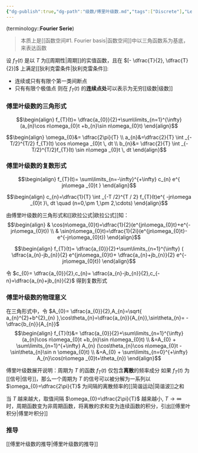 ```yaml
---
{"dg-publish":true,"dg-path":"级数/傅里叶级数.md","tags":["Discrete"],"Level":3,"permalink":"/级数/傅里叶级数/","dgPassFrontmatter":true,"noteIcon":"","created":"2024-05-21T15:20:27.951+08:00","updated":"2024-10-19T11:01:27.998+08:00"}
---
```



(terminology::**Fourier Serie**)
>本质上是[[函数空间#1. Fourier basis\|函数空间]]中以三角函数系为基底，来表达函数

设 $f_{T}(t)$ 是以 $T$ 为[[周期性\|周期]]的实值函数，且在 $[- \dfrac{T}{2}, \dfrac{T}{2}]$ 上满足[[狄利克雷条件\|狄利克雷条件]]:
- 连续或只有有限个第一类间断点
- 只有有限个极值点
则在 $f_{T}(t)$ 的**连续点处**可以表示为无穷[[级数\|级数]]

### 傅里叶级数的三角形式
$$\begin{align}
f_{T}(t)= \dfrac{a_{0}}{2}+\sum\limits_{n=1}^{\infty} (a_{n}\cos n\omega_{0}t +b_{n}\sin n\omega_{0}t)
\end{align}$$

$$\begin{align}
\omega_{0}&= \dfrac{2\pi}{T} \\
a_{n}&=\dfrac{2}{T} \int _{-T/2}^{T/2}  f_{T}(t) \cos n\omega _{0}t \, dt  \\
b_{n}&= \dfrac{2}{T} \int _{-T/2}^{T/2}f_{T}(t) \sin n\omega _{0}t  \, dt
\end{align}$$

### 傅里叶级数的复数形式
$$\begin{align}
f_{T}(t)= \sum\limits_{n=-\infty}^{+\infty} c_{n} e^{ jn\omega _{0}t }
\end{align}$$

$$\begin{align}
c_{n}=\dfrac{1}{T} \int _{-T /2}^{T / 2} f_{T}(t)e^{ -jn\omega _{0}t }\, dt \quad (n=0,\pm 1,\pm 2,\cdots)
\end{align}$$

由傅里叶级数的三角形式和[[欧拉公式\|欧拉公式]]知：
$$\begin{align}
 & \cos(n\omega_{0}t)=\dfrac{1}{2}(e^{jn\omega_{0}t}+e^{-jn\omega_{0}t}) \\
 & \sin(n\omega_{0}t)=\dfrac{1}{2i}(e^{jn\omega_{0}t}-e^{-jn\omega_{0}t})
\end{align}$$

$$\begin{align}
f_{T}(t)= \dfrac{a_{0}}{2}+\sum\limits_{n=1}^{\infty} (  \dfrac{a_{n}-jb_{n}}{2} e^{jn\omega_{0}t}+ \dfrac{a_{n}+jb_{n}}{2} e^{-jn\omega_{0}t})
\end{align}$$

令 $c_{0}= \dfrac{a_{0}}{2},c_{n}= \dfrac{a_{n}-jb_{n}}{2},c_{-n}=\dfrac{a_{n}+jb_{n}}{2}$   得到复数形式


### 傅里叶级数的物理意义
在三角形式中，令 $A_{0}= \dfrac{a_{0}}{2},A_{n}=\sqrt{ a_{n}^{2}+b^{2}_{n} },\cos\theta_{n}=\dfrac{a_{n}}{A_{n}},\sin\theta_{n}= -\dfrac{b_{n}}{A_{n}}$   
$$\begin{align}
f_{T}(t)&= \dfrac{a_{0}}{2}+\sum\limits_{n=1}^{\infty} (a_{n}\cos n\omega_{0}t +b_{n}\sin n\omega_{0}t) \\
&=A_{0} + \sum\limits_{n=1}^{+\infty} A_{n} (\cos\theta_{n}\cos n\omega_{0}t -\sin\theta_{n}\sin n \omega_{0}t) \\
&=A_{0} + \sum\limits_{n=0}^{+\infty} A_{n}\cos(n\omega _{0}t+\theta_{n})
\end{align}$$

傅里叶级数展开说明：周期为 $T$ 的函数 $f_{T}(t)$ 仅包含**离散**的频率成分
如果 $f_{T}(t)$ 为[[信号\|信号]]，那么一个周期为 $T$ 的信号可以被分解为一系列以 $\omega_{0}=\dfrac{2\pi}{T}$ 为间隔的离散频率的[[简谐运动\|简谐波]]之和

当 $T$ 越来越大，取值间隔 $\omega_{0}=\dfrac{2\pi}{T}$ 越来越小, $T\to \infty$ 时，周期函数变为非周期函数，将离散的求和变为连续函数的积分，引出[[傅里叶积分\|傅里叶积分]]
### 推导
[[傅里叶级数的推导\|傅里叶级数的推导]]

